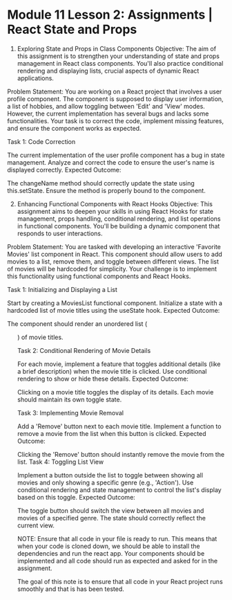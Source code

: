 # Module 11 Lesson 2: Assignments | React State and Props
1. Exploring State and Props in Class Components
Objective: The aim of this assignment is to strengthen your understanding of state and props management in React class components. You'll also practice conditional rendering and displaying lists, crucial aspects of dynamic React applications.

Problem Statement: You are working on a React project that involves a user profile component. The component is supposed to display user information, a list of hobbies, and allow toggling between 'Edit' and 'View' modes. However, the current implementation has several bugs and lacks some functionalities. Your task is to correct the code, implement missing features, and ensure the component works as expected.

Task 1: Code Correction

The current implementation of the user profile component has a bug in state management. Analyze and correct the code to ensure the user's name is displayed correctly.
Expected Outcome:

The changeName method should correctly update the state using this.setState.
Ensure the method is properly bound to the component.

2. Enhancing Functional Components with React Hooks
Objective: This assignment aims to deepen your skills in using React Hooks for state management, props handling, conditional rendering, and list operations in functional components. You'll be building a dynamic component that responds to user interactions.

Problem Statement: You are tasked with developing an interactive 'Favorite Movies' list component in React. This component should allow users to add movies to a list, remove them, and toggle between different views. The list of movies will be hardcoded for simplicity. Your challenge is to implement this functionality using functional components and React Hooks.

Task 1: Initializing and Displaying a List

Start by creating a MoviesList functional component.
Initialize a state with a hardcoded list of movie titles using the useState hook.
Expected Outcome:

The component should render an unordered list (<ul>) of movie titles.


Task 2: Conditional Rendering of Movie Details

For each movie, implement a feature that toggles additional details (like a brief description) when the movie title is clicked.
Use conditional rendering to show or hide these details.
Expected Outcome:

Clicking on a movie title toggles the display of its details.
Each movie should maintain its own toggle state.


Task 3: Implementing Movie Removal

Add a 'Remove' button next to each movie title.
Implement a function to remove a movie from the list when this button is clicked.
Expected Outcome:

Clicking the 'Remove' button should instantly remove the movie from the list.
Task 4: Toggling List View

Implement a button outside the list to toggle between showing all movies and only showing a specific genre (e.g., 'Action').
Use conditional rendering and state management to control the list's display based on this toggle.
Expected Outcome:

The toggle button should switch the view between all movies and movies of a specified genre.
The state should correctly reflect the current view.

NOTE: Ensure that all code in your file is ready to run. This means that when your code is cloned down, we should be able to install the dependencies and run the react app. Your components should be implemented and all code should run as expected and asked for in the assignment.

The goal of this note is to ensure that all code in your React project runs smoothly and that is has been tested.
